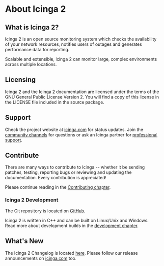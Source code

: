 # About Icinga 2 <a id="about-icinga2"></a>

## What is Icinga 2?  <a id="what-is-icinga2"></a>

Icinga 2 is an open source monitoring system which checks the availability of
your network resources, notifies users of outages and generates performance
data for reporting.

Scalable and extensible, Icinga 2 can monitor large, complex environments across
multiple locations.

## Licensing  <a id="licensing"></a>

Icinga 2 and the Icinga 2 documentation are licensed under the terms of the GNU
General Public License Version 2. You will find a copy of this license in the
LICENSE file included in the source package.

## Support  <a id="support"></a>

Check the project website at [icinga.com](https://icinga.com) for status updates. Join the
[community channels](https://icinga.com/community/) for questions
or ask an Icinga partner for [professional support](https://icinga.com/services/support/).

## Contribute  <a id="contribute"></a>

There are many ways to contribute to Icinga -- whether it be sending patches,
testing, reporting bugs or reviewing and updating the documentation. Every
contribution is appreciated!

Please continue reading in the [Contributing chapter](https://github.com/Icinga/icinga2/blob/master/CONTRIBUTING.md).

### Icinga 2 Development <a id="development-info"></a>

The Git repository is located on [GitHub](https://github.com/Icinga/icinga2).

Icinga 2 is written in C++ and can be built on Linux/Unix and Windows.
Read more about development builds in the [development chapter](21-development.md#development).

## What's New <a id="whats-new"></a>

The Icinga 2 Changelog is located [here](https://github.com/Icinga/icinga2/blob/master/CHANGELOG.md).
Please follow our release announcements on [icinga.com](https://icinga.com/blog/) too.
